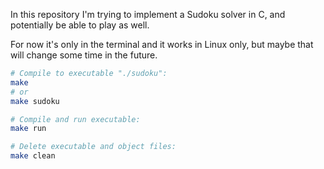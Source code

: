 In this repository I'm trying to implement a Sudoku solver in C, and potentially be able to play as well.

For now it's only in the terminal and it works in Linux only, but maybe that will change some time in the future.

```bash
# Compile to executable "./sudoku":
make
# or
make sudoku

# Compile and run executable:
make run

# Delete executable and object files:
make clean
```
